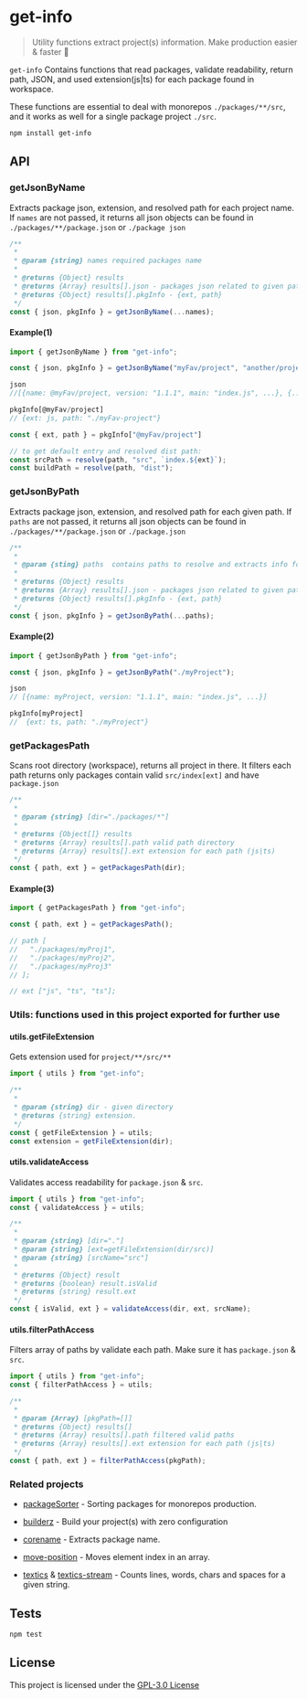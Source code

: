 # get-info

> Utility functions extract project(s) information. Make production easier & faster :mag_right:

`get-info` Contains functions that read packages, validate
readability, return path, JSON, and used extension(js|ts) for each package found in workspace.

These functions are essential to deal with monorepos `./packages/**/src`, and it works as well for a
single package project `./src`.

```bash
npm install get-info
```

## API

### getJsonByName

Extracts package json, extension, and resolved path for each project name. If
`names` are not passed, it returns all json objects can be found in
`./packages/**/package.json` or `./package json`

```js
/**
 *
 * @param {string} names required packages name
 *
 * @returns {Object} results
 * @returns {Array} results[].json - packages json related to given path
 * @returns {Object} results[].pkgInfo - {ext, path}
 */
const { json, pkgInfo } = getJsonByName(...names);
```

#### Example(1)

```js
import { getJsonByName } from "get-info";

const { json, pkgInfo } = getJsonByName("myFav/project", "another/project");

json
//[{name: @myFav/project, version: "1.1.1", main: "index.js", ...}, {...}]

pkgInfo[@myFav/project]
// {ext: js, path: "./myFav-project"}

const { ext, path } = pkgInfo["@myFav/project"]

// to get default entry and resolved dist path:
const srcPath = resolve(path, "src", `index.${ext}`);
const buildPath = resolve(path, "dist");
```

### getJsonByPath

Extracts package json, extension, and resolved path for each given path. If
`paths` are not passed, it returns all json objects can be found in
`./packages/**/package.json` or `./package.json`

```js
/**
 *
 * @param {sting} paths  contains paths to resolve and extracts info form.
 *
 * @returns {Object} results
 * @returns {Array} results[].json - packages json related to given path
 * @returns {Object} results[].pkgInfo - {ext, path}
 */
const { json, pkgInfo } = getJsonByPath(...paths);
```

#### Example(2)

```js
import { getJsonByPath } from "get-info";

const { json, pkgInfo } = getJsonByPath("./myProject");

json
// [{name: myProject, version: "1.1.1", main: "index.js", ...}]

pkgInfo[myProject]
//  {ext: ts, path: "./myProject"}
```

### getPackagesPath

Scans root directory (workspace), returns all project in there. It filters each path returns
only packages contain valid `src/index[ext]` and have `package.json`

```js
/**
 *
 * @param {string} [dir="./packages/*"]
 *
 * @returns {Object[]} results
 * @returns {Array} results[].path valid path directory
 * @returns {Array} results[].ext extension for each path (js|ts)
 */
const { path, ext } = getPackagesPath(dir);
```

#### Example(3)

```js
import { getPackagesPath } from "get-info";

const { path, ext } = getPackagesPath();

// path [
//   "./packages/myProj1",
//   "./packages/myProj2",
//   "./packages/myProj3"
// ];

// ext ["js", "ts", "ts"];
```

### Utils: functions used in this project exported for further use

#### utils.getFileExtension

Gets extension used for `project/**/src/**`

```js
import { utils } from "get-info";

/**
 *
 * @param {string} dir - given directory
 * @returns {string} extension.
 */
const { getFileExtension } = utils;
const extension = getFileExtension(dir);
```

#### utils.validateAccess

Validates access readability for `package.json` & `src`.

```js
import { utils } from "get-info";
const { validateAccess } = utils;

/**
 *
 * @param {string} [dir="."]
 * @param {string} [ext=getFileExtension(dir/src)]
 * @param {string} [srcName="src"]
 *
 * @returns {Object} result
 * @returns {boolean} result.isValid
 * @returns {string} result.ext
 */
const { isValid, ext } = validateAccess(dir, ext, srcName);
```

#### utils.filterPathAccess

Filters array of paths by validate each path. Make sure it has `package.json` & `src`.

```js
import { utils } from "get-info";
const { filterPathAccess } = utils;

/**
 *
 * @param {Array} [pkgPath=[]]
 * @returns {Object} results[]
 * @returns {Array} results[].path filtered valid paths
 * @returns {Array} results[].ext extension for each path (js|ts)
 */
const { path, ext } = filterPathAccess(pkgPath);
```

### Related projects

- [packageSorter](https://github.com/jalal246/packageSorter) - Sorting packages
  for monorepos production.

- [builderz](https://github.com/jalal246/builderz) - Build your project(s) with zero configuration

- [corename](https://github.com/jalal246/corename) - Extracts package name.

- [move-position](https://github.com/jalal246/move-position) - Moves element
  index in an array.

- [textics](https://github.com/jalal246/textics) & [textics-stream](https://github.com/jalal246/textics-stream) - Counts lines, words, chars and spaces for a given string.

## Tests

```sh
npm test
```

## License

This project is licensed under the [GPL-3.0 License](https://github.com/jalal246/get-info/blob/master/LICENSE)
